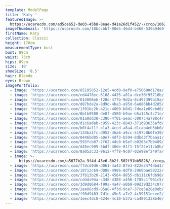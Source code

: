 ```yaml
---
template: ModelPage
title: 'Katy '
featuredImage: >-
  https://ucarecdn.com/ad5ce652-de03-45b8-8eae-d41a26d1f452/-/crop/1062x449/0,0/-/preview/
imageThumbnail: 'https://ucarecdn.com/18bccbbf-90e5-46d4-b460-539a9469f841/'
firstName: Katy
collection: Classic
height: 170cm
measurementType: bust
bust: 89cm
waist: 73cm
hips: 89cm
size: '10'
shoeSize: '8.5'
hair: Blonde
eyes: Brown
imagePortfolio:
  - image: 'https://ucarecdn.com/85105852-12e5-4cd0-9ef0-e750680d178a/'
  - image: 'https://ucarecdn.com/ed4478ec-6168-4435-a81a-dce30f95716b/'
  - image: 'https://ucarecdn.com/014008eb-f28d-47fb-9d2a-8c497399a19a/'
  - image: 'https://ucarecdn.com/d87bde2a-8d9d-4ba3-a95d-6a886bb4d285/'
  - image: 'https://ucarecdn.com/1f01bc2b-a21c-4809-b8d1-7dea1e89cbd0/'
  - image: 'https://ucarecdn.com/6b1b0500-de8f-4580-b9ae-b5a145c3c71e/'
  - image: 'https://ucarecdn.com/01a9dd38-c306-4f01-aeac-3007c4a788c4/'
  - image: 'https://ucarecdn.com/d1c6adab-c959-423c-8843-371d93635afd/'
  - image: 'https://ucarecdn.com/b0f4a11f-b1a3-4ccd-a8a4-d1cab4eb5bb0/'
  - image: 'https://ucarecdn.com/134ba1fc-d952-46a6-a9cc-5197c0b0fe39/'
  - image: 'https://ucarecdn.com/0446bd05-a0e7-4df3-b594-8dbd3f7baaa1/'
  - image: 'https://ucarecdn.com/593fcb87-2f62-4dc0-b5ef-b0263c7b9489/'
  - image: 'https://ucarecdn.com/d45ec905-5bdf-40de-81f1-15f24e11cb8b/'
  - image: 'https://ucarecdn.com/8a052c33-9612-4ff8-9c07-02e98ef249fa/'
  - image: >-
      https://ucarecdn.com/a5677b2a-9f4d-43e6-8b2f-502f91bb5826/-/crop/1242x994/0,622/-/preview/
  - image: 'https://ucarecdn.com/f7dcd9d6-d061-4a43-87e3-822e3474dbd1/'
  - image: 'https://ucarecdn.com/18712c69-d088-4986-8df8-2960bae50222/'
  - image: 'https://ucarecdn.com/3fb13b20-2143-4564-9855-db111c6fdb98/'
  - image: 'https://ucarecdn.com/cddda94a-c348-4388-a456-1785c1f961c5/'
  - image: 'https://ucarecdn.com/3d9d0684-f99a-4a47-a0b9-09d39d234c07/'
  - image: 'https://ucarecdn.com/2ea88cd9-85a8-4f3d-9ce7-37ce5a28e8eb/'
  - image: 'https://ucarecdn.com/f98d9403-7d1e-45e3-a7e2-4c59151ecee2/'
  - image: 'https://ucarecdn.com/1eec4dc8-624e-4c10-b37a-ca4891338b46/'
---
```


